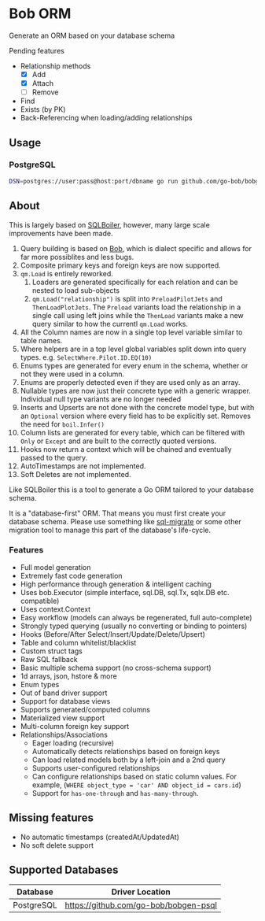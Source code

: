 # Bob ORM

Generate an ORM based on your database schema

Pending features

* Relationship methods
  * [x] Add
  * [x] Attach
  * [ ] Remove
* Find
* Exists (by PK)
* Back-Referencing when loading/adding relationships

## Usage

### PostgreSQL

```sh
DSN=postgres://user:pass@host:port/dbname go run github.com/go-bob/bobgen-psql@latest
```

## About

This is largely based on [SQLBoiler](https://github.com/volatiletech/sqlboiler),
however, many large scale improvements have been made.

1. Query building is based on [Bob](https://github.com/stephenafamo/bob), which is dialect specific and allows for far more possiblites and less bugs.
1. Composite primary keys and foreign keys are now supported.
1. `qm.Load` is entirely reworked.
    1. Loaders are generated specifically for each relation and can be nested to load sub-objects
    1. `qm.Load("relationship")` is split into `PreloadPilotJets` and `ThenLoadPlotJets`. The `Preload` variants load the relationship in a single call using left joins
       while the `ThenLoad` variants make a new query similar to how the currentl `qm.Load` works.
1. All the Column names are now in a single top level variable similar to table names.
1. Where helpers are in a top level global variables split down into query types. e.g. `SelectWhere.Pilot.ID.EQ(10)`
1. Enums types are generated for every enum in the schema, whether or not they were used in a column.
1. Enums are properly detected even if they are used only as an array.
1. Nullable types are now just their concrete type with a generic wrapper. Individual null type variants are no longer needed
1. Inserts and Upserts are not done with the concrete model type, but with an `Optional` version where every field has to be explicitly set. Removes the need for `boil.Infer()`
1. Column lists are generated for every table, which can be filtered with `Only` or `Except` and are built to the correctly quoted versions.
1. Hooks now return a context which will be chained and eventually passed to the query.
1. AutoTimestamps are not implemented.
1. Soft Deletes are not implemented.

Like SQLBoiler this is a tool to generate a Go ORM tailored to your database schema.

It is a "database-first" ORM.  That means you must first create your database schema. Please use something
like [sql-migrate](https://github.com/rubenv/sql-migrate) or some other migration tool to manage this part of the database's life-cycle.

### Features

* Full model generation
* Extremely fast code generation
* High performance through generation & intelligent caching
* Uses bob.Executor (simple interface, sql.DB, sql.Tx, sqlx.DB etc. compatible)
* Uses context.Context
* Easy workflow (models can always be regenerated, full auto-complete)
* Strongly typed querying (usually no converting or binding to pointers)
* Hooks (Before/After Select/Insert/Update/Delete/Upsert)
* Table and column whitelist/blacklist
* Custom struct tags
* Raw SQL fallback
* Basic multiple schema support (no cross-schema support)
* 1d arrays, json, hstore & more
* Enum types
* Out of band driver support
* Support for database views
* Supports generated/computed columns
* Materialized view support
* Multi-column foreign key support
* Relationships/Associations
  * Eager loading (recursive)
  * Automatically detects relationships based on foreign keys
  * Can load related models both by a left-join and a 2nd query
  * Supports user-configured relationships
  * Can configure relationships based on static column values. For example, (`WHERE object_type = 'car' AND object_id = cars.id`)
  * Support for `has-one-through` and `has-many-through`.

## Missing features

* No automatic timestamps (createdAt/UpdatedAt)
* No soft delete support

## Supported Databases

| Database          | Driver Location |
| ----------------- | --------------- |
| PostgreSQL        | <https://github.com/go-bob/bobgen-psql> |

